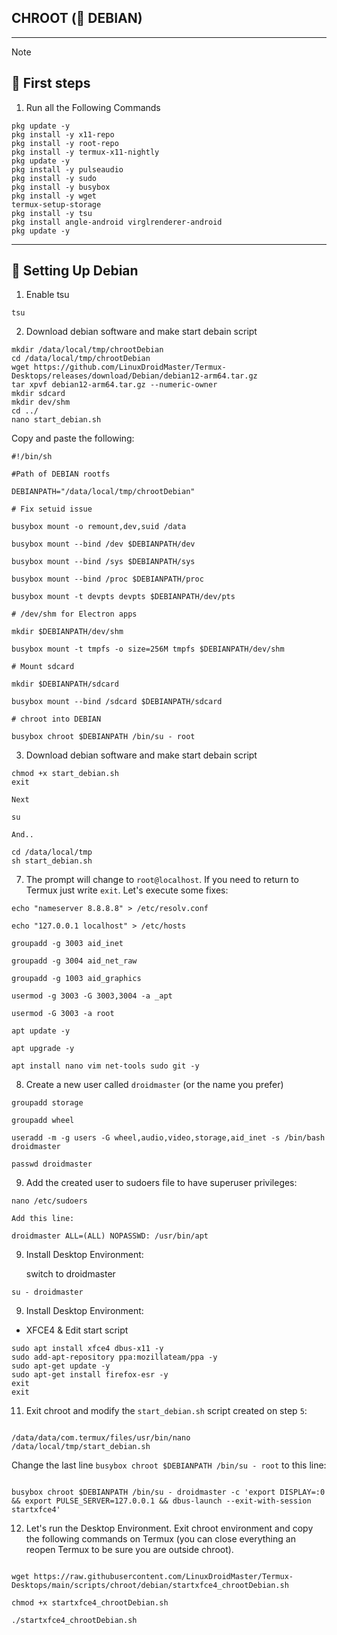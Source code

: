 ## CHROOT (🍥 DEBIAN)
---

> [!NOTE]

## 🏁 First steps <a name=first-steps-chroot></a>


1. Run all the Following Commands
```
pkg update -y
pkg install -y x11-repo
pkg install -y root-repo
pkg install -y termux-x11-nightly
pkg update -y
pkg install -y pulseaudio
pkg install -y sudo
pkg install -y busybox
pkg install -y wget
termux-setup-storage
pkg install -y tsu
pkg install angle-android virglrenderer-android
pkg update -y
```

---

## 🍥 Setting Up Debian<a name=debian-chroot-manual></a>

1. Enable tsu
```
tsu
```

2. Download debian software and make start debain script 

```
mkdir /data/local/tmp/chrootDebian
cd /data/local/tmp/chrootDebian
wget https://github.com/LinuxDroidMaster/Termux-Desktops/releases/download/Debian/debian12-arm64.tar.gz
tar xpvf debian12-arm64.tar.gz --numeric-owner
mkdir sdcard
mkdir dev/shm
cd ../
nano start_debian.sh
```

Copy and paste the following:

```
#!/bin/sh

#Path of DEBIAN rootfs

DEBIANPATH="/data/local/tmp/chrootDebian"

# Fix setuid issue

busybox mount -o remount,dev,suid /data

busybox mount --bind /dev $DEBIANPATH/dev

busybox mount --bind /sys $DEBIANPATH/sys

busybox mount --bind /proc $DEBIANPATH/proc

busybox mount -t devpts devpts $DEBIANPATH/dev/pts

# /dev/shm for Electron apps

mkdir $DEBIANPATH/dev/shm

busybox mount -t tmpfs -o size=256M tmpfs $DEBIANPATH/dev/shm

# Mount sdcard

mkdir $DEBIANPATH/sdcard

busybox mount --bind /sdcard $DEBIANPATH/sdcard

# chroot into DEBIAN

busybox chroot $DEBIANPATH /bin/su - root

```

3. Download debian software and make start debain script 

```
chmod +x start_debian.sh
exit
```

	Next

```
su
```

	And..

```
cd /data/local/tmp
sh start_debian.sh
```

7. The prompt will change to `root@localhost`. If you need to return to Termux just write `exit`. Let's execute some fixes:

```
echo "nameserver 8.8.8.8" > /etc/resolv.conf

echo "127.0.0.1 localhost" > /etc/hosts

groupadd -g 3003 aid_inet

groupadd -g 3004 aid_net_raw

groupadd -g 1003 aid_graphics

usermod -g 3003 -G 3003,3004 -a _apt

usermod -G 3003 -a root

apt update -y

apt upgrade -y

apt install nano vim net-tools sudo git -y

```

8. Create a new user called `droidmaster` (or the name you prefer)

```
groupadd storage

groupadd wheel

useradd -m -g users -G wheel,audio,video,storage,aid_inet -s /bin/bash droidmaster

passwd droidmaster

```

9. Add the created user to sudoers file to have superuser privileges:

```
nano /etc/sudoers
```

	Add this line:

```
droidmaster ALL=(ALL) NOPASSWD: /usr/bin/apt
```
9. Install Desktop Environment:

	switch to droidmaster

```
su - droidmaster
```
9. Install Desktop Environment:

* XFCE4 & Edit start script

```
sudo apt install xfce4 dbus-x11 -y
sudo add-apt-repository ppa:mozillateam/ppa -y
sudo apt-get update -y
sudo apt-get install firefox-esr -y
exit
exit
```

11. Exit chroot and modify the `start_debian.sh` script created on step `5`:

```

/data/data/com.termux/files/usr/bin/nano /data/local/tmp/start_debian.sh
```

Change the last line `busybox chroot $DEBIANPATH /bin/su - root` to this line:

```

busybox chroot $DEBIANPATH /bin/su - droidmaster -c 'export DISPLAY=:0 && export PULSE_SERVER=127.0.0.1 && dbus-launch --exit-with-session startxfce4'

```

12. Let's run the Desktop Environment. Exit chroot environment and copy the following commands on Termux (you can close everything an reopen Termux to be sure you are outside chroot).

```

wget https://raw.githubusercontent.com/LinuxDroidMaster/Termux-Desktops/main/scripts/chroot/debian/startxfce4_chrootDebian.sh

chmod +x startxfce4_chrootDebian.sh

./startxfce4_chrootDebian.sh

```